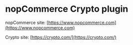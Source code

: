 ﻿nopCommerce Crypto plugin
===========

nopCommerce site: [https://www.nopcommerce.com](https://www.nopcommerce.com)

Crypto site: [https://crypto.com/](https://crypto.com/)
